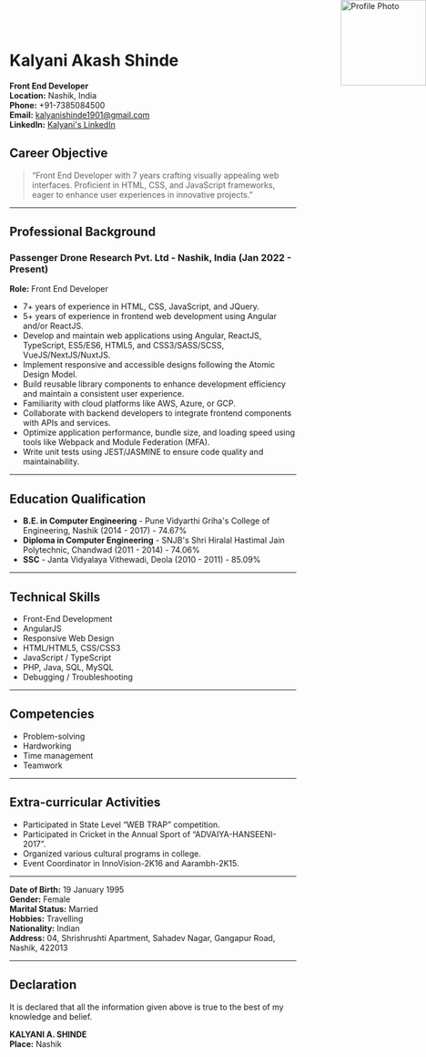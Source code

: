 # Kalyani Akash Shinde


<img align="right" width="150" style="position: absolute; top: 0; right: 0;" src="https://github.com/ShindeKalyani/_77/blob/main/kalyaniimg.png" alt="Profile Photo">

<div align="left">

**Front End Developer**  
**Location:** Nashik, India  
**Phone:** +91-7385084500  
**Email:** [kalyanishinde1901@gmail.com](mailto:kalyanishinde1901@gmail.com)  
**LinkedIn:** [Kalyani's LinkedIn](https://www.linkedin.com/in/kalyani-shinde-9111041)  



</div>



## Career Objective  
> “Front End Developer with 7 years crafting visually appealing web interfaces. Proficient in HTML, CSS, and JavaScript frameworks, eager to enhance user experiences in innovative projects.”

---

## Professional Background

### Passenger Drone Research Pvt. Ltd - Nashik, India (Jan 2022 - Present)  
**Role:** Front End Developer  

- 7+ years of experience in HTML, CSS, JavaScript, and JQuery.  
- 5+ years of experience in frontend web development using Angular and/or ReactJS.  
- Develop and maintain web applications using Angular, ReactJS, TypeScript, ES5/ES6, HTML5, and CSS3/SASS/SCSS, VueJS/NextJS/NuxtJS.  
- Implement responsive and accessible designs following the Atomic Design Model.  
- Build reusable library components to enhance development efficiency and maintain a consistent user experience.  
- Familiarity with cloud platforms like AWS, Azure, or GCP.  
- Collaborate with backend developers to integrate frontend components with APIs and services.  
- Optimize application performance, bundle size, and loading speed using tools like Webpack and Module Federation (MFA).  
- Write unit tests using JEST/JASMINE to ensure code quality and maintainability.

---

## Education Qualification  
- **B.E. in Computer Engineering** - Pune Vidyarthi Griha's College of Engineering, Nashik (2014 - 2017) - 74.67%  
- **Diploma in Computer Engineering** - SNJB's Shri Hiralal Hastimal Jain Polytechnic, Chandwad (2011 - 2014) - 74.06%  
- **SSC** - Janta Vidyalaya Vithewadi, Deola (2010 - 2011) - 85.09%

---

## Technical Skills  
- Front-End Development  
- AngularJS  
- Responsive Web Design  
- HTML/HTML5, CSS/CSS3  
- JavaScript / TypeScript  
- PHP, Java, SQL, MySQL  
- Debugging / Troubleshooting  

---

## Competencies  
- Problem-solving  
- Hardworking  
- Time management  
- Teamwork  

---

## Extra-curricular Activities  
- Participated in State Level “WEB TRAP” competition.  
- Participated in Cricket in the Annual Sport of “ADVAIYA-HANSEENI-2017”.  
- Organized various cultural programs in college.  
- Event Coordinator in InnoVision-2K16 and Aarambh-2K15.

---

**Date of Birth:** 19 January 1995  
**Gender:** Female  
**Marital Status:** Married  
**Hobbies:** Travelling  
**Nationality:** Indian  
**Address:** 04, Shrishrushti Apartment, Sahadev Nagar, Gangapur Road, Nashik, 422013

---

## Declaration  
It is declared that all the information given above is true to the best of my knowledge and belief.

**KALYANI A. SHINDE**  
**Place:** Nashik 
